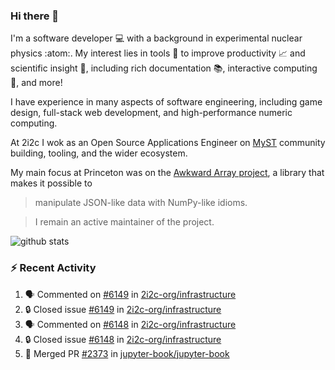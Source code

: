 ### Hi there 👋 

I'm a software developer 💻 with a background in experimental nuclear physics :atom:. My interest lies in tools :wrench: to improve productivity :chart_with_upwards_trend: and scientific insight :telescope:, including rich documentation 📚, interactive computing 🧮, and more! 

I have experience in many aspects of software engineering, including game design, full-stack web development, and high-performance numeric computing. 

At 2i2c I wok as an Open Source Applications Engineer on [MyST](https://github.com/jupyter-book/mystmd) community building, tooling, and the wider ecosystem. 

My main focus at Princeton was on the [Awkward Array project](awkward-array.org/), a library that makes it possible to 
> manipulate JSON-like data with NumPy-like idioms.

> I remain an active maintainer of the project. 

![github stats](https://github-readme-stats.vercel.app/api?username=agoose77&show_icons=true&hide_rank=true&hide_title=true&bg_color=30,e76445,904e95&text_color=efe3ec&icon_color=efe3ec)
<!--
**agoose77/agoose77** is a ✨ _special_ ✨ repository because its `README.md` (this file) appears on your GitHub profile.

Here are some ideas to get you started:

- 🔭 I’m currently working on ...
- 🌱 I’m currently learning ...
- 👯 I’m looking to collaborate on ...
- 🤔 I’m looking for help with ...
- 💬 Ask me about ...
- 📫 How to reach me: ...
- 😄 Pronouns: ...
- ⚡ Fun fact: ...
-->

### :zap: Recent Activity

<!--START_SECTION:activity-->
1. 🗣 Commented on [#6149](https://github.com/2i2c-org/infrastructure/issues/6149#issuecomment-3037241565) in [2i2c-org/infrastructure](https://github.com/2i2c-org/infrastructure)
2. 🔒 Closed issue [#6149](https://github.com/2i2c-org/infrastructure/issues/6149) in [2i2c-org/infrastructure](https://github.com/2i2c-org/infrastructure)
3. 🗣 Commented on [#6148](https://github.com/2i2c-org/infrastructure/issues/6148#issuecomment-3037241311) in [2i2c-org/infrastructure](https://github.com/2i2c-org/infrastructure)
4. 🔒 Closed issue [#6148](https://github.com/2i2c-org/infrastructure/issues/6148) in [2i2c-org/infrastructure](https://github.com/2i2c-org/infrastructure)
5. 🎉 Merged PR [#2373](https://github.com/jupyter-book/jupyter-book/pull/2373) in [jupyter-book/jupyter-book](https://github.com/jupyter-book/jupyter-book)
<!--END_SECTION:activity-->

